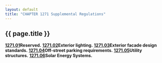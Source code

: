 ```yaml
---
layout: default 
title: "CHAPTER 1271 Supplemental Regulations"
---
```


{{ page.title }}
----------------

[**1271.01**](52485288.html)**Reserved.**
[**1271.02**](524a02d4.html)**Exterior lighting.**
[**1271.03**](528da505.html)**Exterior facade design standards.**
[**1271.04**](52a9c549.html)**Off-street parking requirements.**
[**1271.05**](52d3e8cf.html)**Utility structures.**
[**1271.06**](52f5c3a5.html)**Solar Energy Systems.**
